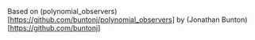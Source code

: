 Based on (polynomial_observers)[https://github.com/buntonj/polynomial_observers] by (Jonathan Bunton)[https://github.com/buntonj]